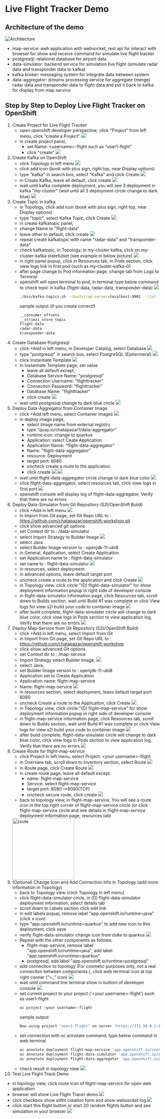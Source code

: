 # Live Flight Tracker Demo

## Architecture of the demo

![Architecture](images/architecture.png)

- map-service: web application with websocket, rest api for interact with browser for show and receive command for simulate live flight tracker
- postgresql: relational database for airport data
- data-simulator: backend service for simulation live flight (simulate radar data and transponder data to kafka)
- kafka broker: messaging system for integrate data between system
- data-aggregator: streams processing service for aggregate (merge) radar data and transponder data to flight data and put it back to kafka for display from map service

## Step by Step to Deploy Live Flight Tracker on OpenShift


1. Create Project for Live Flight Tracker
   - open openshift developer perspective, click  "Project" from left menu, click "create a Project"
   ![](images/flight/flight-1.png)
   - in create project panel, 
     - set Name: \<username\>-flight such as "user1-flight"
     - click "create"
   ![](images/flight/flight-2.png)
2. Create Kafka on OpenShift
   - click Topology in left menu
   ![](images/flight/flight-3.png)
   - click add icon (book with plus sign, right top, near Display options)
   - type "kafka" in search box, select "Kafka" and click Create
   ![](images/flight/flight-4.png)
   - in Create Kafka, leave all default, click create
   ![](images/flight/flight-5.png)
   - wait until kafka complete deployment, you will see 3 deployment in kafka "my-cluster" (wait until all 3 deployment circle change to dark blue)
   ![](images/flight/flight-7.png)
3. Create Topic in kafka
   - in Topology, click add icon (book with plus sign, right top, near Display options)
   - type "topic", select Kafka Topic, click Create
   ![](images/flight/flight-14.png)
   - in create kafkatopic panel, 
   - change Name to "flight-data"
   - leave other to default, click create
   ![](images/flight/flight-15.png)
   - repeat create kafkatopic with name "radar-data" and "transponder-data"
   - check kafkatopic, in Topology, in my-cluster kafka, click on my-cluster-kafka statefulset (see example in below picture)
   ![](images/flight/flight-17.png)
   - in right panel popup, click in Resources tab, in Pods section, click view logs link in first pod (such as my-cluster-kafka-0)
   - after page change to Pod information page, change tab from Logs to Terminal
   - openshift will open terminal to pod, in terminal type below commond to check topic in kafka (flight-data, radar-data, transponder-data)
   ![](images/flight/flight-16.png)
     ```bash
     ./bin/kafka-topics.sh --bootstrap-server=localhost:9092 --list
     ```
     sample output (if you create correct!)
     ```bash
     __consumer_offsets
     __strimzi_store_topic
     flight-data
     radar-data
     transponder-data
     ```
4. Create Database Postgresql
   - click +Add in left menu, in Developer Catalog, select Database
   ![](images/flight/flight-8.png)
   - type "postgresql" in search box, select PostgreSQL (Ephermeral)
   ![](images/flight/flight-9.png)
   - click Instantiate Template
   ![](images/flight/flight-10.png)
   - In Instantiate Template page, set value
     - leave all default except,
     - Database Service Name: "postgresql"
     - Connection Username: "flighttracker"
     - Conneciton Password: "flighttracker"
     - Database Name: "flighttracker"
     - click create
   ![](images/flight/flight-12.png)
   - wait until postgresql change to dark blue circle
   ![](images/flight/flight-13.png)
5. Deploy Data-Aggregator from Container Image
   - click +Add left menu, select Container images
   ![](images/flight/flight-18.png)
   - in deploy image page, 
     - select Image name from external registry
     - type "quay.io/chatapazar1/data-aggregator"
     - runtime icon: change to quarkus
     - Application: select Ceate Application
     - Application Name: "flight-data-aggregator"
     - Name: "flight-data-aggregator"
     - resource: Deployment
     - target port: 8080
     - uncheck create a route to the application
     - click create
   ![](images/flight/flight-19.png)
   ![](images/flight/flight-20.png)
   - wait until flight-data-aggregator circle change to dark blue color
   ![](images/flight/flight-21.png)
   - click flight-data-aggregator, select resources tab, click view logs in first port
   ![](images/flight/flight-22.png)
   - openshift console will display log of flight-data-aggregator, Verify that there are no errors
6. Deploy Data-Simulator from Git Repository (S2I/OpenShift Build)
   - click +Add in left menu
   ![](images/flight/flight-23.png)
   - in Import from Git page, set Git Repo URL to : https://github.com/chatapazar/openshift-workshop.git
   - click show advanced git options
   - set Context dir to : /data-simulator
   - select Import Strategy to Builder Image
   ![](images/flight/flight-24.png)
   - select Java
   - select Builder Image version to : openjdk-11-ubi8
   - in General, Application, select Create Application
   - set Application name to : flight-data-simulator
   - set name to : flight-data-simulator
   ![](images/flight/flight-25.png)
   - in resources, select deployment
   - in advanced options, leave default target port
   - uncheck create a route to the application and click Create
   ![](images/flight/flight-26.png)
   - in Topology view, click circle "(D) flight-data-simulator" for show deployment information popup in right side of developer console
   - in flight-data-simulator information page, click Resources tab, scroll down to Builds section, wait until Build #1 was complete or click View logs for view s2i build your code to container image
   ![](images/flight/flight-27.png)
   - after build complete, flight-data-simulater circle will change to dark blue color, click view logs in Pods section to view application log, Verify that there are no errors
   ![](images/flight/flight-29.png)
7. Deploy Map-Service from Git Repository (S2I/OpenShift Build)
   - click +Add in left menu, select Import from Git
   - in Import from Git page, set Git Repo URL to : https://github.com/chatapazar/openshift-workshop
   - click show advanced Git options
   - set Context dir to : /map-service
   - Import Strategy select Builder Image, 
   ![](images/flight/flight-30.png)
   - select Java,
   - set Builder Image version to : openjdk-11-ubi8
   - Application set to Create Application
   - Application name: flight-map-service
   - Name: flight-map-service
   ![](images/flight/flight-31.png)
   - in resources section, select deployment, leave default target port 8080
   - uncheck Create a route to the Applicaiton, click Create
   ![](images/flight/flight-32.png)
   - in Topology view, click circle "(D) flight-map-service" for show deployment information popup in right side of developer console
   - in flight-map-service information page, click Resources tab, scroll down to Builds section, wait until Build #1 was complete or click View logs for view s2i build your code to container image
   ![](images/flight/flight-33.png)
   - after build complete, flight-data-simulater circle will change to dark blue color, click view logs in Pods section to view application log, Verify that there are no errors
   ![](images/flight/flight-34.png)
8. Create Route for flight-map-service
   - click Project in left menu, select Project: \<your username\>-flight
   - in Overview tab, scroll down to Inventory section, select Route
   ![](images/flight/flight-37.png)
   - in Route page, click Create Route
   ![](images/flight/flight-38.png)
   - in create route page, leave all default except:
     - name: flight-map-service
     - Service: select flight-map-service
     - target port: 8080-->8080(TCP)
     - uncheck secure route, click create
   ![](images/flight/flight-39.png)
   - back to topology view, in flight-map-service, You will see a route icon in the top right corner of flight-map-service circle (or click flight-map-service circle and see details in flight-map-service deployment information page, resources tab)
   <img src="images/flight/flight-44.png" alt="route" width="200"/>
9. (Optional) Change Icon and Add Connection Info in Topology (add more information in Topology)
   - back to Topology view (click Topology in left menu)
   - click flight-data-simulator circle, in (D) flight-data-simulator deployment information, select details tab
   - scroll down to Labels section click edit link
   - in edit labels popup, remove label "app.openshift.io/runtime=java" (click x icon)
   - type "app.openshift.io/runtime=quarkus" to add new icon to this deployment, click save
   - verify flight-data-simulator change icon from duke to quarkus
   ![](images/flight/flight-28.png)
   - Repeat with the other components as follows:
     - flight-map-service, remove label "app.openshift.io/runtime=java", add label "app.openshift.io/runtime=quarkus"
     - postgresql, add label "app.openshift.io/runtime=postgresql"
   - add connection to topology (For cosmetic purposes only, not a real conneciton between components.), click web terminal icon at top right conner (">_" icon) 
   ![](images/flight/flight-35.png)
   - wait until command line terminal show in buttom of developer console
   ![](images/flight/flight-36.png)
   - set current project to your project ('\<your username\>-flight') such as user1-flight
     ```bash
     oc project <your username>-flight
     ```
     sample output
     ```bash
     Now using project "user1-flight" on server "https://172.30.0.1:443".
     ```
   - set connection with oc annotate command, type below command in web terminal
     ```bash
     oc annotate deployment flight-map-service 'app.openshift.io/connects-to=[{"apiVersion":"apps.openshift.io/v1","kind":"DeploymentConfig","name":"postgresql"},{"apiVersion":"apps/v1","kind":"Deployment","name":"flight-data-simulator"},{"apiVersion":"kafka.strimzi.io/v1beta2","kind":"Kafka","name":"my-cluster"}]' 
     oc annotate deployment flight-data-simulator 'app.openshift.io/connects-to=[{"apiVersion":"kafka.strimzi.io/v1beta2","kind":"Kafka","name":"my-cluster"}]' 
     oc annotate deployment flight-data-aggregator 'app.openshift.io/connects-to=[{"apiVersion":"kafka.strimzi.io/v1beta2","kind":"Kafka","name":"my-cluster"}]' 
     ```
   - check result in topology view
   ![](images/flight/flight-40.png)
10. Test Live Flight Track Demo
   - in topology view, click route icon of flight-map-service for open web application
   - browser will show Live Flight Tracer demo
   ![](images/flight/flight-41.png)
   - click checkbox show slifht creation form and show websocket log
   ![](images/flight/flight-42.png)
   - click start this flight button or start 20 random flights button and see simulation in your browser
   ![](images/flight/flight-43.png)



